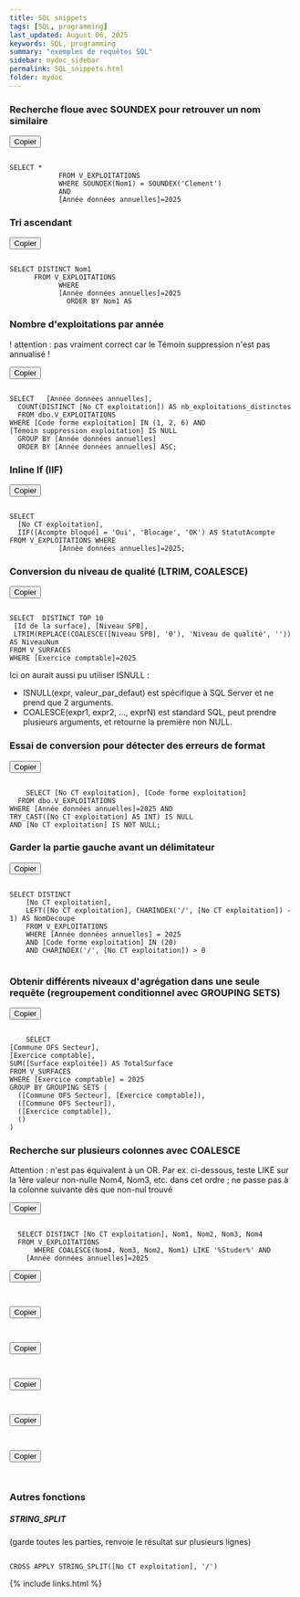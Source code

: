 ```yaml
---
title: SQL snippets
tags: [SQL, programming]
last_updated: August 06, 2025
keywords: SQL, programming
summary: "exemples de requêtes SQL"
sidebar: mydoc_sidebar
permalink: SQL_snippets.html
folder: mydoc
---
```


<script src="https://cdnjs.cloudflare.com/ajax/libs/clipboard.js/2.0.8/clipboard.min.js"></script>
<script>
var clipboard = new ClipboardJS('.copy-btn');
clipboard.on('success', function(e) {
    console.info('Texte copié :', e.text);
    e.clearSelection();
});
clipboard.on('error', function(e) {
    console.error('Erreur lors de la copie :', e);
});
</script>

### Recherche floue avec SOUNDEX pour retrouver un nom similaire

<!-- Bouton Copier -->
<button class="copy-btn" data-clipboard-target="#codeBlock1">Copier</button>
<pre><code id="codeBlock1">
SELECT *
            FROM V_EXPLOITATIONS
            WHERE SOUNDEX(Nom1) = SOUNDEX('Clement') 
            AND 
            [Année données annuelles]=2025
</code></pre>

### Tri ascendant 

<button class="copy-btn" data-clipboard-target="#codeBlock2">Copier</button>
<pre><code id="codeBlock2">
SELECT DISTINCT Nom1
      FROM V_EXPLOITATIONS
            WHERE
            [Année données annuelles]=2025
              ORDER BY Nom1 AS
</code></pre>

### Nombre d'exploitations par année 

! attention : pas vraiment correct car le Témoin suppression n'est pas annualisé !

<button class="copy-btn" data-clipboard-target="#codeBlock3">Copier</button>
<pre><code id="codeBlock3">
SELECT   [Année données annuelles], 
  COUNT(DISTINCT [No CT exploitation]) AS nb_exploitations_distinctes
  FROM dbo.V_EXPLOITATIONS
WHERE [Code forme exploitation] IN (1, 2, 6) AND
[Témoin suppression exploitation] IS NULL
  GROUP BY [Année données annuelles]
  ORDER BY [Année données annuelles] ASC;
</code></pre>


### Inline If (IIF)

<button class="copy-btn" data-clipboard-target="#codeBlock4">Copier</button>
<pre><code id="codeBlock4">
SELECT 
  [No CT exploitation],
  IIF([Acompte bloqué] = 'Oui', 'Blocage', 'OK') AS StatutAcompte
FROM V_EXPLOITATIONS WHERE
            [Année données annuelles]=2025;
</code></pre>

### Conversion du niveau de qualité (LTRIM, COALESCE)

<button class="copy-btn" data-clipboard-target="#codeBlock5">Copier</button>
<pre><code id="codeBlock5">
SELECT  DISTINCT TOP 10
 [Id de la surface], [Niveau SPB],  
 LTRIM(REPLACE(COALESCE([Niveau SPB], '0'), 'Niveau de qualité', '')) AS NiveauNum
FROM V_SURFACES
WHERE [Exercice comptable]=2025
</code></pre>

Ici on aurait aussi pu utiliser ISNULL : 
* ISNULL(expr, valeur_par_defaut) est spécifique à SQL Server et ne prend que 2 arguments.
* COALESCE(expr1, expr2, ..., exprN) est standard SQL, peut prendre plusieurs arguments, et retourne la première non NULL.


### Essai de conversion pour détecter des erreurs de format

<button class="copy-btn" data-clipboard-target="#codeBlock6">Copier</button>
<pre><code id="codeBlock6">
    SELECT [No CT exploitation], [Code forme exploitation]
  FROM dbo.V_EXPLOITATIONS
WHERE [Année données annuelles]=2025 AND
TRY_CAST([No CT exploitation] AS INT) IS NULL
AND [No CT exploitation] IS NOT NULL;
</code></pre>

### Garder la partie gauche avant un délimitateur

<button class="copy-btn" data-clipboard-target="#codeBlock7">Copier</button>
<pre><code id="codeBlock7">
SELECT DISTINCT 
    [No CT exploitation],
    LEFT([No CT exploitation], CHARINDEX('/', [No CT exploitation]) - 1) AS NomDecoupe
    FROM V_EXPLOITATIONS
    WHERE [Année données annuelles] = 2025
    AND [Code forme exploitation] IN (20)
    AND CHARINDEX('/', [No CT exploitation]) > 0
    </code></pre>

### Obtenir différents niveaux d'agrégation dans une seule requête (regroupement conditionnel avec GROUPING SETS)

<button class="copy-btn" data-clipboard-target="#codeBlock8">Copier</button>
<pre><code id="codeBlock8">
    SELECT 
[Commune OFS Secteur], 
[Exercice comptable], 
SUM([Surface exploitée]) AS TotalSurface
FROM V_SURFACES
WHERE [Exercice comptable] = 2025
GROUP BY GROUPING SETS (
  ([Commune OFS Secteur], [Exercice comptable]),
  ([Commune OFS Secteur]),
  ([Exercice comptable]),
  ()
)
</code></pre>


### Recherche sur plusieurs colonnes avec COALESCE

Attention : n'est pas équivalent à un OR. Par ex. ci-dessous, teste LIKE sur la 1ère valeur non-nulle Nom4, Nom3, etc. dans cet ordre ; ne passe pas à la colonne suivante dès que non-nul trouvé

<button class="copy-btn" data-clipboard-target="#codeBlock9">Copier</button>
<pre><code id="codeBlock9">
  SELECT DISTINCT [No CT exploitation], Nom1, Nom2, Nom3, Nom4
  FROM V_EXPLOITATIONS
      WHERE COALESCE(Nom4, Nom3, Nom2, Nom1) LIKE '%Studer%' AND
    [Année données annuelles]=2025
</code></pre>

<button class="copy-btn" data-clipboard-target="#codeBlock10">Copier</button>
<pre><code id="codeBlock10">
</code></pre>

<button class="copy-btn" data-clipboard-target="#codeBlock11">Copier</button>
<pre><code id="codeBlock11">
</code></pre>

<button class="copy-btn" data-clipboard-target="#codeBlock12">Copier</button>
<pre><code id="codeBlock12">
</code></pre>

<button class="copy-btn" data-clipboard-target="#codeBlock13">Copier</button>
<pre><code id="codeBlock13">
</code></pre>

<button class="copy-btn" data-clipboard-target="#codeBlock14">Copier</button>
<pre><code id="codeBlock14">
</code></pre>

<button class="copy-btn" data-clipboard-target="#codeBlock15">Copier</button>
<pre><code id="codeBlock15">
</code></pre>


### Autres fonctions

##### STRING_SPLIT

(garde toutes les parties, renvoie le résultat sur plusieurs lignes)

<code>
CROSS APPLY STRING_SPLIT([No CT exploitation], '/')
</code>

{% include links.html %}
